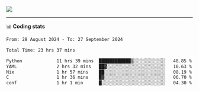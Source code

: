 <picture>
  <source
  srcset="https://github-readme-stats.vercel.app/api?username=sant0s12&show_icons=true&theme=dark"
  media="(prefers-color-scheme: dark)"
  />
  <source
  srcset="https://github-readme-stats.vercel.app/api?username=sant0s12&show_icons=true"
  media="(prefers-color-scheme: light)"
  />
  <img src="https://github-readme-stats.vercel.app/api?username=sant0s12&show_icons=true" />
</picture>

---

📊 **Coding stats**

<!--START_SECTION:waka-->

```txt
From: 28 August 2024 - To: 27 September 2024

Total Time: 23 hrs 37 mins

Python             11 hrs 39 mins  ████████████▒░░░░░░░░░░░░   48.85 %
YAML               2 hrs 32 mins   ██▓░░░░░░░░░░░░░░░░░░░░░░   10.63 %
Nix                1 hr 57 mins    ██░░░░░░░░░░░░░░░░░░░░░░░   08.19 %
C                  1 hr 36 mins    █▓░░░░░░░░░░░░░░░░░░░░░░░   06.70 %
conf               1 hr 1 min      █░░░░░░░░░░░░░░░░░░░░░░░░   04.30 %
```

<!--END_SECTION:waka-->
